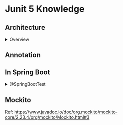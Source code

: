 # Junit 5 Knowledge
## Architecture

<details>
  <summary>Overview</summary>
  <br/>
  
  ![](images/detailed_JUnit_5_architecture.png)
  
  Ref: https://nipafx.dev/junit-5-architecture-jupiter/
  
</details>

## Annotation
## In Spring Boot

<details>
  <summary>@SpringBootTest</summary>
  <br/>
  
  Ref: https://reflectoring.io/spring-boot-test/
  
</details>

## Mockito

Ref: https://www.javadoc.io/doc/org.mockito/mockito-core/2.23.4/org/mockito/Mockito.html#3
